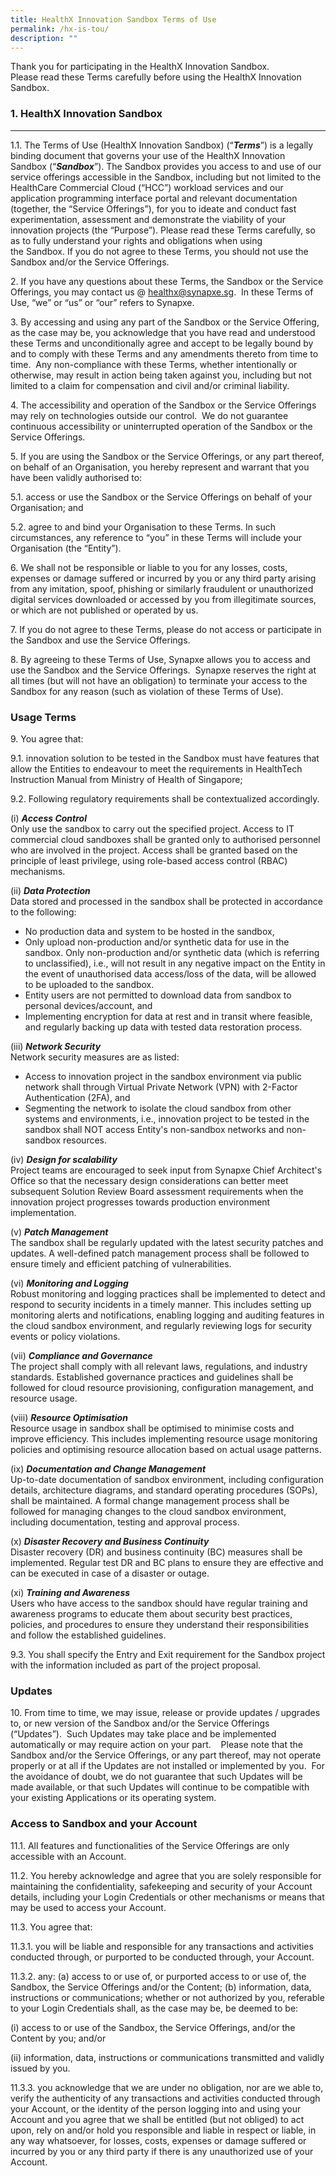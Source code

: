 ```yaml
---
title: HealthX Innovation Sandbox Terms of Use
permalink: /hx-is-tou/
description: ""
---
```

Thank you for participating in the HealthX Innovation Sandbox.  
Please read these Terms carefully before using the HealthX Innovation Sandbox.


### 1. HealthX Innovation Sandbox
------------------

1.1\. The&nbsp;Terms of Use&nbsp;(HealthX Innovation Sandbox) (“***Terms***”) is a legally binding document that governs your use of the&nbsp;HealthX Innovation Sandbox&nbsp;(“***Sandbox***”). The Sandbox provides you access to and use of our service offerings accessible in the Sandbox, including but not limited to the HealthCare Commercial Cloud (“HCC”) workload services and our application programming interface portal and relevant documentation (together, the “Service Offerings”), for you to ideate and conduct fast experimentation, assessment and demonstrate the viability of your innovation projects (the&nbsp;“Purpose”).&nbsp;Please read these Terms carefully, so as to fully understand your rights and obligations when using the&nbsp;Sandbox.&nbsp;If you do not agree to these Terms, you should not use the Sandbox and/or the Service Offerings.

2\. If you have any questions about these Terms, the Sandbox or the Service Offerings, you may contact us @ [healthx@synapxe.sg](mailto:healthx@ihis.com.sg).&nbsp; In these Terms of Use, “we” or “us” or “our” refers to Synapxe. 

3\. By accessing and using any part of the Sandbox or the Service Offering, as the case may be, you acknowledge that you have read and understood these Terms and unconditionally agree and accept to be legally bound by and to comply with these Terms and any amendments thereto from time to time.&nbsp; Any non-compliance with these Terms, whether intentionally or otherwise, may result in action being taken against you, including but not limited to a claim for compensation and civil and/or criminal liability.

4\. The accessibility and operation of the Sandbox or the Service Offerings may rely on technologies outside our control.&nbsp; We do not guarantee continuous accessibility or uninterrupted operation of the Sandbox or the Service Offerings.

5\. If you are using the Sandbox or the Service Offerings, or any part thereof, on behalf of an Organisation, you hereby represent and warrant that you have been validly authorised to: 

5.1\. access or use the Sandbox or the Service Offerings on behalf of your Organisation; and

5.2\. agree to and bind your Organisation to these Terms. In such circumstances, any reference to “you” in these Terms will include your Organisation (the “Entity”).

6\. We shall not be responsible or liable to you for any losses, costs, expenses or damage suffered or incurred by you or any third party arising from any imitation, spoof, phishing or similarly fraudulent or unauthorized digital services downloaded or accessed by you from illegitimate sources, or which are not published or operated by us.

7\. If you do not agree to these Terms, please do not access or participate in the Sandbox and use the Service Offerings.

8\. By agreeing to these Terms of Use, Synapxe allows you to access and use the Sandbox and the Service Offerings.&nbsp; Synapxe reserves the right at all times (but will not have an obligation) to terminate your access to the Sandbox for any reason (such as violation of these Terms of Use).

### Usage Terms

9\. You agree that:

9.1\. innovation solution to be tested in the Sandbox must have features that allow the Entities to endeavour to meet the requirements in HealthTech Instruction Manual from Ministry of Health of Singapore;

9.2\. Following regulatory requirements shall be contextualized accordingly.

(i) ***Access Control***<br>Only use the sandbox to carry out the specified project.  Access to IT commercial cloud sandboxes shall be granted only to authorised personnel who are involved in the project.   Access shall be granted based on the principle of least privilege, using role-based access control (RBAC) mechanisms.

(ii) ***Data Protection***<br>Data stored and processed in the sandbox shall be protected in accordance to the following:
* No production data and system to be hosted in the sandbox,
* Only upload non-production and/or synthetic data for use in the sandbox.  Only non-production and/or synthetic data (which is referring to unclassified), i.e., will not result in any negative impact on the Entity in the event of unauthorised data access/loss of the data, will be allowed to be uploaded to the sandbox.
* Entity users are not permitted to download data from sandbox to personal devices/account, and
* Implementing encryption for data at rest and in transit where feasible, and regularly backing up data with tested data restoration process.

(iii) ***Network Security***<br>Network security measures are as listed:
* Access to innovation project in the sandbox environment via public network shall through Virtual Private Network (VPN) with 2-Factor Authentication (2FA), and
* Segmenting the network to isolate the cloud sandbox from other systems and environments, i.e., innovation project to be tested in the sandbox shall NOT access Entity's non-sandbox networks and non-sandbox resources. 

(iv) ***Design for scalability***<br>Project teams are encouraged to seek input from Synapxe Chief Architect's Office so that the necessary design considerations can better meet subsequent Solution Review Board assessment requirements when the innovation project progresses towards production environment implementation.

(v) ***Patch Management***<br>The sandbox shall be regularly updated with the latest security patches and updates.  A well-defined patch management process shall be followed to ensure timely and efficient patching of vulnerabilities.

(vi) ***Monitoring and Logging***<br>Robust monitoring and logging practices shall be implemented to detect and respond to security incidents in a timely manner.  This includes setting up monitoring alerts and notifications, enabling logging and auditing features in the cloud sandbox environment, and regularly reviewing logs for security events or policy violations.

(vii) ***Compliance and Governance***<br>The project shall comply with all relevant laws, regulations, and industry standards.  Established governance practices and guidelines shall be followed for cloud resource provisioning, configuration management, and resource usage.

(viii) ***Resource Optimisation*** <br>Resource usage in sandbox shall be optimised to minimise costs and improve efficiency.  This includes implementing resource usage monitoring policies and optimising resource allocation based on actual usage patterns.

(ix) ***Documentation and Change Management***<br>Up-to-date documentation of sandbox environment, including configuration details, architecture diagrams, and standard operating procedures (SOPs), shall be maintained.  A formal change management process shall be followed for managing changes to the cloud sandbox environment, including documentation, testing and approval process.

(x) ***Disaster Recovery and Business Continuity***<br>Disaster recovery (DR) and business continuity (BC) measures shall be implemented.  Regular test DR and BC plans to ensure they are effective and can be executed in case of a disaster or outage.

(xi) ***Training and Awareness***<br>Users who have access to the sandbox should have regular training and awareness programs to educate them about security best practices, policies, and procedures to ensure they understand their responsibilities and follow the established guidelines.  

9.3\. You shall specify the Entry and Exit requirement for the Sandbox project with the information included as part of the project proposal.
 
### Updates
10\. From time to time, we may issue, release or provide updates / upgrades to, or new version of the Sandbox and/or the Service Offerings (“Updates”).&nbsp; Such Updates may take place and be implemented automatically or may require action on your part.&nbsp;&nbsp;&nbsp; Please note that the Sandbox and/or the Service Offerings, or any part thereof, may not operate properly or at all if the Updates are not installed or implemented by you.&nbsp; For the avoidance of doubt, we do not guarantee that such Updates will be made available, or that such Updates will continue to be compatible with your existing Applications or its operating system.&nbsp;&nbsp;&nbsp;

   
### Access to Sandbox and your Account
11.1\. All features and functionalities of the Service Offerings are only accessible with an Account.

11.2\. You hereby acknowledge and agree that you are solely responsible for maintaining the confidentiality, safekeeping and security of your Account details, including your Login Credentials or other mechanisms or means that may be used to access your Account.

11.3\. You agree that:

11.3.1\. you will be liable and responsible for any transactions and activities conducted through, or purported to be conducted through, your Account.

11.3.2\. any: (a) access to or use of, or purported access to or use of, the Sandbox, the Service Offerings and/or the Content; (b) information, data, instructions or communications; whether or not authorized by you, referable to your Login Credentials shall, as the case may be, be deemed to be:

(i) access to or use of the Sandbox, the Service Offerings, and/or the Content by you; and/or

(ii) information, data, instructions or communications transmitted and validly issued by you.

11.3.3\. you acknowledge that we are under no obligation, nor are we able to, verify the authenticity of any transactions and activities conducted through your Account, or the identity of the person logging into and using your Account and you agree that we shall be entitled (but not obliged) to act upon, rely on and/or hold you responsible and liable in respect or liable, in any way whatsoever, for losses, costs, expenses or damage suffered or incurred by you or any third party if there is any unauthorized use of your Account.